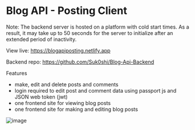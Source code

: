 # Blog API - Posting Client

Note: The backend server is hosted on a platform with cold start times. As a result, it may take up to 50 seconds for the server to initialize after an extended period of inactivity.

View live: https://blogapiposting.netlify.app

Backend repo: https://github.com/Suk0shi/Blog-Api-Backend

Features 
- make, edit and delete posts and comments
- login required to edit post and comment data using passport js and JSON web token (jwt)
- one frontend site for viewing blog posts
- one frontend site for making and editing blog posts

![image](https://github.com/Suk0shi/Blog-API-Posting-Frontend/assets/144342852/290bf70a-ff1f-432e-9fb9-64e591723473)


